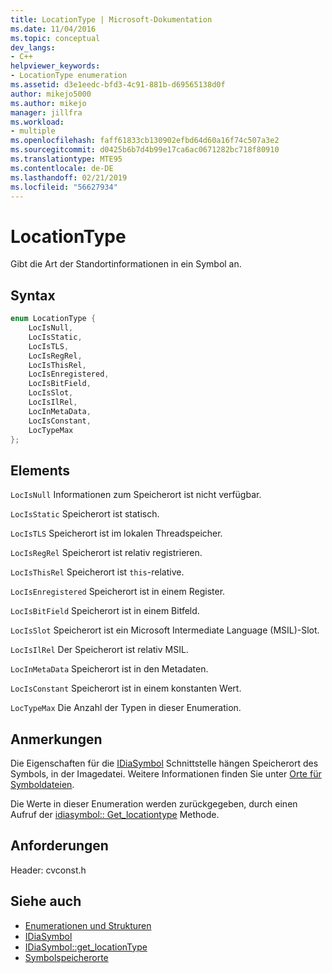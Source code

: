 ```yaml
---
title: LocationType | Microsoft-Dokumentation
ms.date: 11/04/2016
ms.topic: conceptual
dev_langs:
- C++
helpviewer_keywords:
- LocationType enumeration
ms.assetid: d3e1eedc-bfd3-4c91-881b-d69565138d0f
author: mikejo5000
ms.author: mikejo
manager: jillfra
ms.workload:
- multiple
ms.openlocfilehash: faff61833cb130902efbd64d60a16f74c507a3e2
ms.sourcegitcommit: d0425b6b7d4b99e17ca6ac0671282bc718f80910
ms.translationtype: MTE95
ms.contentlocale: de-DE
ms.lasthandoff: 02/21/2019
ms.locfileid: "56627934"
---
```

# <a name="locationtype"></a>LocationType
Gibt die Art der Standortinformationen in ein Symbol an.

## <a name="syntax"></a>Syntax

```C++
enum LocationType {
    LocIsNull,
    LocIsStatic,
    LocIsTLS,
    LocIsRegRel,
    LocIsThisRel,
    LocIsEnregistered,
    LocIsBitField,
    LocIsSlot,
    LocIsIlRel,
    LocInMetaData,
    LocIsConstant,
    LocTypeMax
};
```

## <a name="elements"></a>Elements
`LocIsNull` Informationen zum Speicherort ist nicht verfügbar.

`LocIsStatic` Speicherort ist statisch.

`LocIsTLS` Speicherort ist im lokalen Threadspeicher.

`LocIsRegRel` Speicherort ist relativ registrieren.

`LocIsThisRel` Speicherort ist `this`-relative.

`LocIsEnregistered` Speicherort ist in einem Register.

`LocIsBitField` Speicherort ist in einem Bitfeld.

`LocIsSlot` Speicherort ist ein Microsoft Intermediate Language (MSIL)-Slot.

`LocIsIlRel` Der Speicherort ist relativ MSIL.

`LocInMetaData` Speicherort ist in den Metadaten.

`LocIsConstant` Speicherort ist in einem konstanten Wert.

`LocTypeMax` Die Anzahl der Typen in dieser Enumeration.

## <a name="remarks"></a>Anmerkungen
Die Eigenschaften für die [IDiaSymbol](../../debugger/debug-interface-access/idiasymbol.md) Schnittstelle hängen Speicherort des Symbols, in der Imagedatei. Weitere Informationen finden Sie unter [Orte für Symboldateien](../../debugger/debug-interface-access/symbol-locations.md).

Die Werte in dieser Enumeration werden zurückgegeben, durch einen Aufruf der [idiasymbol:: Get_locationtype](../../debugger/debug-interface-access/idiasymbol-get-locationtype.md) Methode.

## <a name="requirements"></a>Anforderungen
Header: cvconst.h

## <a name="see-also"></a>Siehe auch
- [Enumerationen und Strukturen](../../debugger/debug-interface-access/enumerations-and-structures.md)
- [IDiaSymbol](../../debugger/debug-interface-access/idiasymbol.md)
- [IDiaSymbol::get_locationType](../../debugger/debug-interface-access/idiasymbol-get-locationtype.md)
- [Symbolspeicherorte](../../debugger/debug-interface-access/symbol-locations.md)
